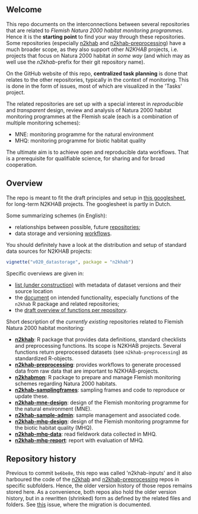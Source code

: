 ## Welcome

This repo documents on the interconnections between several repositories that are related to *Flemish Natura 2000 habitat monitoring programmes*.
Hence it is the **starting point** to find your way through these repositories.
Some repositories (especially [n2khab](https://github.com/inbo/n2khab) and [n2khab-preprocessing](https://github.com/inbo/n2khab-preprocessing)) have a much broader scope,
as they also support other _N2KHAB_ projects, i.e. projects that focus on Natura 2000 habitat _in some way_ (and which may as well use the _n2khab_-prefix for their git repository name).

On the GitHub website of this repo, **centralized task planning** is done that relates to the other repositories, typically in the context of monitoring.
This is done in the form of issues, most of which are visualized in the 'Tasks' project.

The related repositories are set up with a special interest in _reproducible_ and _transparent_ design, review and analysis of Natura 2000 habitat monitoring programmes at the Flemish scale (each is a combination of multiple monitoring schemes):

- MNE: monitoring programme for the natural environment
- MHQ: monitoring programme for biotic habitat quality

The ultimate aim is to achieve open and reproducible data workflows.
That is a prerequisite for qualifiable science, for sharing and for broad cooperation.


## Overview

The repo is meant to fit the draft principles and setup in [this googlesheet](https://docs.google.com/spreadsheets/d/18U4AmiMnnApbgQTnfWbeZ3dAH3_4ISxUob_SX-maKV8), for long-term N2KHAB projects.
The googlesheet is partly in Dutch.

Some summarizing schemes (in English):

- relationships between possible, future [repositories](https://drive.google.com/open?id=1RQsjxch0YKdqJSPIDjCG_wEbYTlP3oDv);
- data storage and versioning [workflows](https://drive.google.com/open?id=1xZz9f9n8zSUxBJvW6WEFLyDK7Ya0u4iN).

You should definitely have a look at the distribution and setup of standard data sources for N2KHAB projects:

```r
vignette("v020_datastorage", package = "n2khab")
```

Specific overviews are given in:

- [list (under construction)](https://docs.google.com/spreadsheets/d/1E8ERlfYwP3OjluL8d7_4rR1W34ka4LRCE35JTxf3WMI) with metadata of dataset versions and their source location
- the [document](functionality.md) on intended functionality, especially functions of the `n2khab` R package and related repositories;
- the [draft overview of functions per repository](https://docs.google.com/spreadsheets/d/18U4AmiMnnApbgQTnfWbeZ3dAH3_4ISxUob_SX-maKV8/edit#gid=924567109).

Short description of the _currently existing_ repositories related to Flemish Natura 2000 habitat monitoring:

- **[n2khab](https://github.com/inbo/n2khab)**: R package that provides data definitions, standard checklists and preprocessing functions.
Its scope is N2KHAB projects.
Several functions return preprocessed datasets (see `n2khab-preprocessing`) as standardized R-objects.
- **[n2khab-preprocessing](https://github.com/inbo/n2khab-preprocessing)**: provides workflows to generate processed data from raw data that are important to N2KHAB-projects.
- **[n2khabmon](https://github.com/inbo/n2khabmon)**: R package to prepare and manage Flemish monitoring schemes regarding Natura 2000 habitats.
- **[n2khab-samplingframes](https://github.com/inbo/n2khab-samplingframes)**: sampling frames and code to reproduce or update these.
- **[n2khab-mne-design](https://github.com/inbo/n2khab-mne-design)**: design of the Flemish monitoring programme for the natural environment (MNE).
- **[n2khab-sample-admin](https://github.com/inbo/n2khab-sample-admin)**: sample management and associated code.
- **[n2khab-mhq-design](https://github.com/inbo/n2khab-mhq-design)**: design of the Flemish monitoring programme for the biotic habitat quality (MHQ).
- **[n2khab-mhq-data](https://github.com/inbo/n2khab-mhq-data)**: read fieldwork data collected in MHQ.
- **[n2khab-mhq-report](https://github.com/inbo/n2khab-mhq-report)**: report with evaluation of MHQ.



## Repository history

Previous to commit `be6be8e`, this repo was called 'n2khab-inputs' and it also harboured the code of the [n2khab](https://github.com/inbo/n2khab) and [n2khab-preprocessing](https://github.com/inbo/n2khab-preprocessing) repos in specific subfolders.
Hence, the older version history of those repos remains stored here.
As a convenience, both repos also hold the older version history, but in a rewritten (shrinked) form as defined by the related files and folders.
See [this](https://github.com/inbo/n2khab-monitoring/issues/28) issue, where the migration is documented.

